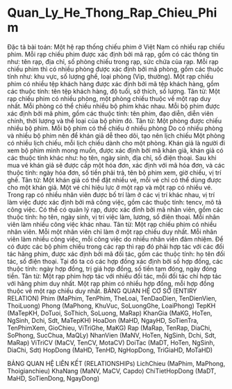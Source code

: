 # Quan_Ly_He_Thong_Rap_Chieu_Phim
Đặc tả bài toán: Một hệ rạp thống chiếu phim ở Việt Nam có nhiều rạp chiếu phim. Mỗi rạp chiếu phim được xác định bởi mã rạp, gồm có các thông tin như: tên rạp, địa chỉ, số phòng chiếu trong rạp, sức chứa của rạp. Mỗi rạp chiếu phim thì có nhiều phòng được xác định bởi mã phòng, gồm các thuộc tính như: khu vực, số lượng ghế, loại phòng (Vip, thường). Một rạp chiếu phim có nhiều tệp khách hàng được xác định bởi mã tệp khách hàng, gồm các thuộc tính: tên tệp khách hàng, độ tuổi, sở thích, số lượng.
Tân từ: Một rạp chiếu phim có nhiều phòng, một phòng chiếu thuộc về một rạp duy nhất. 
Mỗi phòng có thể chiếu nhiều bộ phim khác nhau. Mỗi bộ phim được xác định bởi mã phim, gồm các thuộc tính: tên phim, đạo diễn, diễn viên chính, thời lượng và thể loại của bộ phim đó.
Tân từ: Một phòng được chiếu nhiều bộ phim. Mỗi bộ phim có thể chiếu ở nhiều phòng
Do có nhiều phòng và nhiều bộ phim nên để khán giả dễ theo dõi, tạo nên lịch chiếu
Một phòng có nhiều lịch chiếu, mỗi lịch chiếu dành cho một phòng. Khán giả là người đi xem bộ phim mình mong muốn, được xác định bởi mã khán giả, khán giả có các thuộc tính khác như: họ tên, ngày sinh, địa chỉ, số điện thoại. Sau khi mua vé khán giả sẽ được cấp một hóa đơn, xác định với mã hóa đơn, và các thuộc tính: ngày hóa đơn, số tiền phải trả, tên bộ phim xem, giờ chiếu, vị trí ghế.
Tân từ: Một khán giả có thể đặt nhiều vé, mỗi vé chỉ có thể dùng được cho một khán giả. Một vé chỉ hiệu lực ở một rạp và một rạp có nhiều vé.
Trong rạp có nhiều nhân viên được bố trí làm ở các vị trí khác nhau, vị trí làm việc được xác định bởi mã công việc, gồm các thuộc tính: tencv, mô tả công việc. Có thể có quản lý rạp, được xác đỉnh bởi mã nhân viên, gồm các thuộc tính: họ tên, ngày sinh, vị trí việc làm, lương, số điên thoại. Mỗi nhân viên làm nhiều công việc khác nhau.
Tân từ: Một rạp chiếu phim có nhiều nhân viên. Mỗi một nhân viên chỉ làm ở một rạp chiếu duy nhất. Mỗi nhân viên làm nhiều công việc, mỗi công việc do nhiều nhân viên đảm nhiệm.
Để có được các bộ phim chiếu trong các rạp thì rạp đó phải hợp tác với các đối tác hãng phim, được xác định bởi mã đối tác, gồm các thuộc tính: họ tên đối tác, số điện thoại. Tại đó ta có các hợp đồng xác định bởi số hợp đồng, các thuộc tính: ngày hợp đồng, trị giá hợp đồng, số tiền tạm đóng, ngày đóng tiền.
Tân từ: Một rạp phim hợp tác với nhiều đối tác, mỗi đối tác chỉ hợp tác với hãng phim duy nhất. Một rạp phim có nhiều hợp đồng, mỗi hợp đồng thuộc về một rạp chiếu duy nhất.
BẢNG QUAN HỆ CƠ SỞ (ENTIRY RELATION)
Phim (MaPhim, TenPhim, TheLoai, TenDaoDien, TenDienVien, ThoiLuong)
Phong (MaPhong, KhuVuc, SoLuongGhe, LoaiPhong)
TepKH (MaTepKH, DoTuoi, SoThich, SoLuong, MaRap)
KhanGia (MaKG, HoTen, NgSinh, Dchi, Sdt, MaTepKH)
HoaDon (MaHD, NgayHD, SoTienTra, TenPhimXem, GioChieu, ViTriGhe, MaKG)
Rap (MaRap, TenRap, DiaChi, SoPhong, SucChua, MaQLy)
NhanVien (MaNV, HoTen, NgSinh, Dchi, Sdt, MaRap)
ViTriCV (MaCV, TenCV, MotaCV)
DoiTac (MaDT, HoTen, NgSinh, DiaChi, Sdt)
HopDong (MaHD, TenHD, NgHopDong, TriGiaHD, MoTaHD)

BẢNG QUAN HỆ LIÊN KẾT (RELATIONSHIPs)
LichChieu (MaPhim, MaPhong, Thoigianchieu)
KhaNang (MaNV, MaCV, Capdo)
ChiTietHopDong (MaDT, MaHD, SoTienDong, NgayDong)
